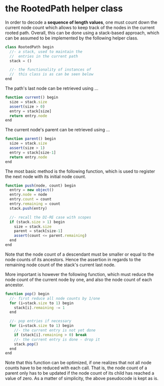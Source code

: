 
<!-- ======================================================================= -->
# the RootedPath helper class

In order to decode a **sequence of length values**, one must count down the
current node count which allows to keep track of the nodes in the current
rooted path. Overall, this can be done using a stack-based approach, which
can be assumed to be implemented by the following helper class.

```js
class RootedPath begin
  //- a stack, used to maintain the
  //  entries in the current path
  stack = ()

  //- the functionality of instances of
  //  this class is as can be seen below
end
```

The path's last node can be retrieved using ...

```js
function current() begin
  size = stack.size
  assert(size > 0)
  entry = stack[size]
  return entry.node
end
```

The current node's parent can be retrieved using ...

```js
function parent() begin
  size = stack.size
  assert(size > 1)
  entry = stack[size-1]
  return entry.node
end
```

The most basic method is the following function, which is used to register the
next node with its initial node count.

```js
function push(node, count) begin
  entry = new object()
  entry.node = node
  entry.count = count
  entry.remaining = count
  stack.push(entry)

  //- recall the DI-RE case with scopes
  if (stack.size > 1) begin
    size = stack.size
    parent = stack[size-1]
    assert(count <= parent.remaining)
  end
end
```

Note that the node count of a descendant must be smaller or equal to the node
counts of its ancestors. Hence the assertion in regards to the remaining node
count of the stack's current last node.

More important is however the following function, which must reduce the node
count of the current node by one, and also the node count of each ancestor.

```js
function pop() begin
  //- first reduce all node counts by 1/one
  for (i=stack.size to 1) begin
    stack[i].remaining -= 1
  end

  //- pop entries if necessary
  for (i=stack.size to 1) begin
    //- the current entry is not yet done
    if (stack[i].remaining > 0) break
    //- the current entry is done - drop it
    stack.pop()
  end
end
```

Note that this function can be optimized, if one realizes that not all node
counts have to be reduced with each call. That is, the node count of a parent
only has to be updated if the node count of its child has reached a value of
zero. As a matter of simplicity, the above pseudocode is kept as is.
